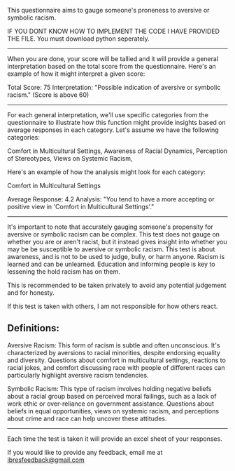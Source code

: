 This questionnaire aims to gauge someone's proneness to aversive or symbolic racism.

IF YOU DONT KNOW HOW TO IMPLEMENT THE CODE I HAVE PROVIDED THE FILE.
You must download python seperately.

-----------------------------------------------------------------------------------------------------------------------------------------------------------------------------------------------------------------------------------------------
When you are done, your score will be tallied and it will provide a general interpretation based on the total score from the questionnaire. Here's an example of how it might interpret a given score:

Total Score: 75
Interpretation: "Possible indication of aversive or symbolic racism." (Score is above 60)

----------------------------------------------------------------------------------------------------------------------------------------------------------------------------------------------------------------------------------------------
For each general interpretation, we'll use specific categories from the questionnaire to illustrate how this function might provide insights based on average responses in each category. Let's assume we have the following categories:

Comfort in Multicultural Settings, 
Awareness of Racial Dynamics, 
Perception of Stereotypes, 
Views on Systemic Racism, 

Here's an example of how the analysis might look for each category:

Comfort in Multicultural Settings

Average Response: 4.2
Analysis: "You tend to have a more accepting or positive view in 'Comfort in Multicultural Settings'."

-----------------------------------------------------------------------------------------------------------------------------------------------------------------------------------------------------------------------------------------------

It's important to note that accurately gauging someone's propensity for aversive or symbolic racism can be complex. 
This test does not gauge on whether you are or aren't racist, but it instead gives insight into whether you may be be susceptible to aversive or symbolic racism.
This test is about awareness, and is not to be used to judge, bully, or harm anyone. Racism is learned and can be unlearned. Education and informing people is key to lessening the hold racism has on them. 

This is recommended to be taken privately to avoid any potential judgement and for honesty. 

If this test is taken with others, I am not responsible for how others react.

Definitions:
-----------
Aversive Racism: This form of racism is subtle and often unconscious. It's characterized by aversions to racial minorities, despite endorsing equality and diversity. Questions about comfort in multicultural settings, reactions to racial jokes, and comfort discussing race with people of different races can particularly highlight aversive racism tendencies.

Symbolic Racism: This type of racism involves holding negative beliefs about a racial group based on perceived moral failings, such as a lack of work ethic or over-reliance on government assistance. Questions about beliefs in equal opportunities, views on systemic racism, and perceptions about crime and race can help uncover these attitudes.

-----------------------------------------------------------------------------------------------------------------------------------------------------------------------------------------------------------------------------------------------
Each time the test is taken it will provide an excel sheet of your responses.

If you would like to provide any feedback, email me at ibresfeedback@gmail.com
